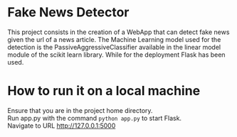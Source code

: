 # Fake News Detector

This project consists in the creation of a WebApp that can detect fake news given the url of a news article.
The Machine Learning model used for the detection is the PassiveAggressiveClassifier available in the linear model module of the scikit learn library. 
While for the deployment Flask has been used.

# How to run it on a local machine

Ensure that you are in the project home directory.\
Run app.py with the command `python app.py` to start Flask.\
Navigate to URL http://127.0.0.1:5000
